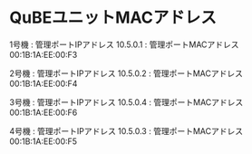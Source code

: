 # QuBEユニットMACアドレス

1号機
:  管理ポートIPアドレス 10.5.0.1
:  管理ポートMACアドレス 00:1B:1A:EE:00:F3

2号機
:  管理ポートIPアドレス 10.5.0.2
:  管理ポートMACアドレス 00:1B:1A:EE:00:F4

3号機
:  管理ポートIPアドレス 10.5.0.4
:  管理ポートMACアドレス 00:1B:1A:EE:00:F6

4号機
:  管理ポートIPアドレス 10.5.0.3
:  管理ポートMACアドレス 00:1B:1A:EE:00:F5

